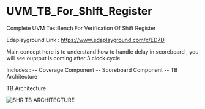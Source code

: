 # UVM_TB_For_ShIft_Register
Complete UVM TestBench For Verification Of Shift Register 

Edaplayground Link : https://www.edaplayground.com/x/ED7D 

Main concept here is to understand how to handle delay in scoreboard , you will see ouptput is coming after 3 clock cycle.

Includes : 
-- Coverage Component
-- Scoreboard Component
-- TB Architecture

TB Architecture


![SHR TB ARCHITECTURE](https://user-images.githubusercontent.com/82656806/119003663-88c39f80-b9ab-11eb-8618-b34be8c5da18.png)
